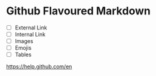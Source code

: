 # Github Flavoured Markdown
- [ ] External Link
- [ ] Internal Link
- [ ] Images
- [ ] Emojis
- [ ] Tables

https://help.github.com/en

